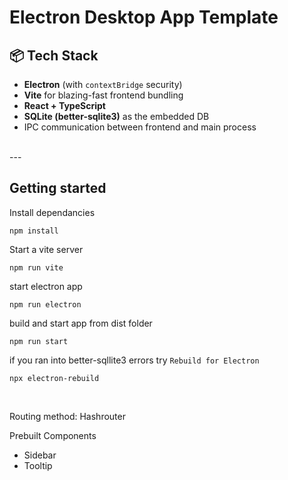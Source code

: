 # Electron Desktop App Template

## 📦 Tech Stack

- **Electron** (with `contextBridge` security)
- **Vite** for blazing-fast frontend bundling
- **React + TypeScript**
- **SQLite (better-sqlite3)** as the embedded DB
- IPC communication between frontend and main process
<br/>
---

## Getting started

Install dependancies
```
npm install
```
Start a vite server
```
npm run vite
```
start electron app
```
npm run electron
```
build and start app from dist folder
```
npm run start
```

if you ran into better-sqllite3 errors try
`Rebuild for Electron`
```
npx electron-rebuild
```

<br />

Routing method: Hashrouter

Prebuilt Components
<ul>
    <li>Sidebar</li>
    <li>Tooltip</li>
</ul>